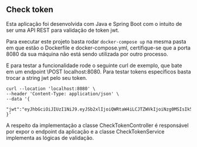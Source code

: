 ## Check token
Esta aplicação foi desenvolvida com Java e Spring Boot com o intuito de ser uma API REST para validação de token jwt. 

Para executar este projeto basta rodar ```docker-compose up``` na mesma pasta em que estão o Dockerfile e docker-compose.yml, certifique-se que a porta 8080 da sua máquina não está sendo utilizada por outro processo.

E para testar a funcionalidade rode o seguinte curl de exemplo, que bate em um endpoint \POST localhost:8080. Para testar tokens específicos basta trocar a string jwt pelo seu token.

```
curl --location 'localhost:8080' \
--header 'Content-Type: application/json' \
--data '{
    "jwt":"eyJhbGciOiJIUzI1NiJ9.eyJSb2xlIjoiQWRtaW4iLCJTZWVkIjoiNzg0MSIsIk5hbWUiOiJUb25pbmhvIEFyYXVqbyJ9.QY05sIjtrcJnP533kQNk8QXcaleJ1Q01jWY_ZzIZuAg"
}'
```

A respeito da implementação a classe CheckTokenController é responsável por expor o endpoint da aplicação e a classe CheckTokenService implementa as lógicas de validação.
